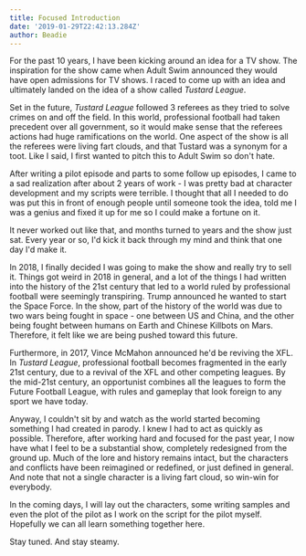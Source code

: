 ```yaml
---
title: Focused Introduction
date: '2019-01-29T22:42:13.284Z'
author: Beadie
---
```


For the past 10 years, I have been kicking around an idea for a TV show. The inspiration for the show came when Adult Swim announced they would have open admissions for TV shows. I raced to come up with an idea and ultimately landed on the idea of a show called _Tustard League_.

Set in the future, _Tustard League_ followed 3 referees as they tried to solve crimes on and off the field. In this world, professional football had taken precedent over all government, so it would make sense that the referees actions had huge ramifications on the world. One aspect of the show is all the referees were living fart clouds, and that Tustard was a synonym for a toot. Like I said, I first wanted to pitch this to Adult Swim so don't hate.

After writing a pilot episode and parts to some follow up episodes, I came to a sad realization after about 2 years of work - I was pretty bad at character development and my scripts were terrible. I thought that all I needed to do was put this in front of enough people until someone took the idea, told me I was a genius and fixed it up for me so I could make a fortune on it.

It never worked out like that, and months turned to years and the show just sat. Every year or so, I'd kick it back through my mind and think that one day I'd make it.

In 2018, I finally decided I was going to make the show and really try to sell it. Things got weird in 2018 in general, and a lot of the things I had written into the history of the 21st century that led to a world ruled by professional football were seemingly transpiring. Trump announced he wanted to start the Space Force. In the show, part of the history of the world was due to two wars being fought in space - one between US and China, and the other being fought between humans on Earth and Chinese Killbots on Mars. Therefore, it felt like we are being pushed toward this future.

Furthermore, in 2017, Vince McMahon announced he'd be reviving the XFL. In _Tustard League_, professional football becomes fragmented in the early 21st century, due to a revival of the XFL and other competing leagues. By the mid-21st century, an opportunist combines all the leagues to form the Future Football League, with rules and gameplay that look foreign to any sport we have today.

Anyway, I couldn't sit by and watch as the world started becoming something I had created in parody. I knew I had to act as quickly as possible. Therefore, after working hard and focused for the past year, I now have what I feel to be a substantial show, completely redesigned from the ground up. Much of the lore and history remains intact, but the characters and conflicts have been reimagined or redefined, or just defined in general. And note that not a single character is a living fart cloud, so win-win for everybody.

In the coming days, I will lay out the characters, some writing samples and even the plot of the pilot as I work on the script for the pilot myself. Hopefully we can all learn something together here.

Stay tuned. And stay steamy.
